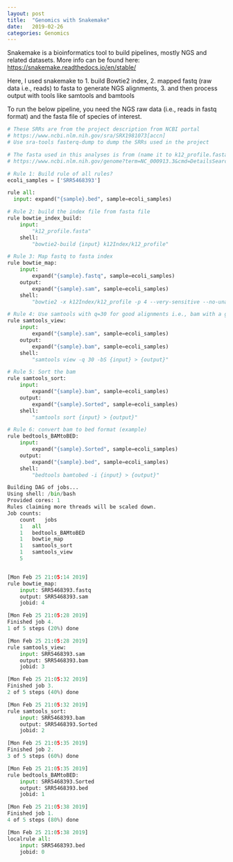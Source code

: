 ```yaml
---
layout: post
title:  "Genomics with Snakemake"
date:   2019-02-26
categories: Genomics
---
```



Snakemake is a bioinformatics tool to build pipelines, mostly NGS and related datasets. More info can be found here: https://snakemake.readthedocs.io/en/stable/

Here, I used snakemake to  1. build Bowtie2 index, 2. mapped fastq (raw data i.e., reads) to fasta to generate NGS alignments, 3. and then process output with tools like samtools and bamtools


To run the below pipeline, you need the NGS raw data (i.e., reads in fastq format)  and the fasta file of species of interest.



```python
# These SRRs are from the project description from NCBI portal
# https://www.ncbi.nlm.nih.gov/sra/SRX1981073[accn]
# Use sra-tools fasterq-dump to dump the SRRs used in the project
```


```python
# The fasta used in this analyses is from (name it to k12_profile.fasta)
# https://www.ncbi.nlm.nih.gov/genome?term=NC_000913.3&cmd=DetailsSearch
```


```python
# Rule 1: Build rule of all rules?
ecoli_samples = ['SRR5468393']

rule all:
  input: expand("{sample}.bed", sample=ecoli_samples)
```


```python
# Rule 2: build the index file from fasta file
rule bowtie_index_build:
    input:
        "k12_profile.fasta"
    shell:
        "bowtie2-build {input} k12Index/k12_profile"
```


```python
# Rule 3: Map fastq to fasta index
rule bowtie_map:
    input:
        expand("{sample}.fastq", sample=ecoli_samples)
    output:
        expand("{sample}.sam", sample=ecoli_samples)
    shell:
        "bowtie2 -x k12Index/k12_profile -p 4 --very-sensitive --no-unal -U {input} -S {output} -k 1"
```


```python
# Rule 4: Use samtools with q=30 for good alignments i.e., bam with a good cut-off
rule samtools_view:
    input:
        expand("{sample}.sam", sample=ecoli_samples)
    output:
        expand("{sample}.bam", sample=ecoli_samples)
    shell:
        "samtools view -q 30 -bS {input} > {output}"
```


```python
# Rule 5: Sort the bam
rule samtools_sort:
    input:
        expand("{sample}.bam", sample=ecoli_samples)
    output:
        expand("{sample}.Sorted", sample=ecoli_samples)
    shell:
        "samtools sort {input} > {output}"
```


```python
# Rule 6: convert bam to bed format (example)
rule bedtools_BAMtoBED:
    input:
        expand("{sample}.Sorted", sample=ecoli_samples)
    output:
        expand("{sample}.bed", sample=ecoli_samples)
    shell:
        "bedtools bamtobed -i {input} > {output}"
```


```python
Building DAG of jobs...
Using shell: /bin/bash
Provided cores: 1
Rules claiming more threads will be scaled down.
Job counts:
	count	jobs
	1	all
	1	bedtools_BAMtoBED
	1	bowtie_map
	1	samtools_sort
	1	samtools_view
	5

```


```python

[Mon Feb 25 21:05:14 2019]
rule bowtie_map:
    input: SRR5468393.fastq
    output: SRR5468393.sam
    jobid: 4

[Mon Feb 25 21:05:28 2019]
Finished job 4.
1 of 5 steps (20%) done

[Mon Feb 25 21:05:28 2019]
rule samtools_view:
    input: SRR5468393.sam
    output: SRR5468393.bam
    jobid: 3

[Mon Feb 25 21:05:32 2019]
Finished job 3.
2 of 5 steps (40%) done

[Mon Feb 25 21:05:32 2019]
rule samtools_sort:
    input: SRR5468393.bam
    output: SRR5468393.Sorted
    jobid: 2

[Mon Feb 25 21:05:35 2019]
Finished job 2.
3 of 5 steps (60%) done

[Mon Feb 25 21:05:35 2019]
rule bedtools_BAMtoBED:
    input: SRR5468393.Sorted
    output: SRR5468393.bed
    jobid: 1

[Mon Feb 25 21:05:38 2019]
Finished job 1.
4 of 5 steps (80%) done

[Mon Feb 25 21:05:38 2019]
localrule all:
    input: SRR5468393.bed
    jobid: 0

```
